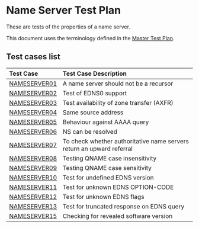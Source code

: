 # Name Server Test Plan

These are tests of the properties of a name server.

This document uses the terminology defined in the [Master Test Plan].


[Master Test Plan]:             ../MasterTestPlan.md
[Test Case README]:             ../README.md

<!-- Content until EOF generated by script updateTestPlanReadme.pl from Zonemaster/Zonemaster utils directory -->

## Test cases list

|Test Case |Test Case Description|
|:---------|:--------------------|
|[NAMESERVER01](nameserver01.md)|A name server should not be a recursor|
|[NAMESERVER02](nameserver02.md)|Test of EDNS0 support|
|[NAMESERVER03](nameserver03.md)|Test availability of zone transfer (AXFR)|
|[NAMESERVER04](nameserver04.md)|Same source address|
|[NAMESERVER05](nameserver05.md)|Behaviour against AAAA query|
|[NAMESERVER06](nameserver06.md)|NS can be resolved|
|[NAMESERVER07](nameserver07.md)|To check whether authoritative name servers return an upward referral|
|[NAMESERVER08](nameserver08.md)|Testing QNAME case insensitivity  |
|[NAMESERVER09](nameserver09.md)|Testing QNAME case sensitivity|
|[NAMESERVER10](nameserver10.md)|Test for undefined EDNS version|
|[NAMESERVER11](nameserver11.md)|Test for unknown EDNS OPTION-CODE|
|[NAMESERVER12](nameserver12.md)|Test for unknown EDNS flags|
|[NAMESERVER13](nameserver13.md)|Test for truncated response on EDNS query|
|[NAMESERVER15](nameserver15.md)|Checking for revealed software version|
